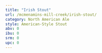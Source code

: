 ```yaml
---
title: "Irish Stout"
url: /mcmenamins-mill-creek/irish-stout/
category: North American Ale
style: American-Style Stout
abv: 0
ibu: 0
srm: 0
upc: 0
---
```


